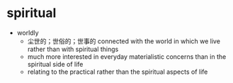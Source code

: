 # spiritual

- worldly
  - 尘世的；世俗的；世事的 connected with the world in which we live rather than with spiritual things
  - much more interested in everyday materialistic concerns than in the spiritual side of life
  - relating to the practical rather than the spiritual aspects of life










